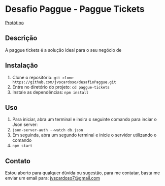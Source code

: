 # Desafio Paggue - Paggue Tickets

[Protótipo](https://www.figma.com/file/WznqgeN9bUdrGHbA0WPIIP/Desafio-Paggue?type=design&node-id=0%3A1&mode=design&t=LujQHqToAHNRFCUS-1)

## Descrição
A paggue tickets é a solução ideal para o seu negócio de 

## Instalação
1. Clone o repositório: `git clone https://github.com/jvscardoso/desafioPaggue.git`
2. Entre no diretório do projeto: `cd paggue-tickets`
3. Instale as dependências: `npm install`

## Uso    
1. Para iniciar, abra um terminal e insira o seguinte comando para inciar o Json server:
2. `json-server-auth --watch db.json`
3. Em seguinda, abra um segundo terminal e inicie o servidor utilizando o comando 
4.  `npm start`

## Contato
Estou aberto para qualquer dúvida ou sugestão, para me contatar, basta me enviar um email para: [jvscardoso7@gmail.com](mailto:jvscardoso7@gmail.com)
 
